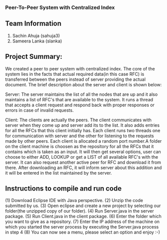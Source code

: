 ### Peer-To-Peer System with Centralized Index

## Team Information

1) Sachin Ahuja (sahuja3)
2) Sameera Lanka (slanka)

## Project Summary:

We created a peer to peer system with centralized index. The core of the system lies in the facts that actual required data(in this case RFC) is transferred between the peers instead of server providing the actual document. The brief description about the server and client is shown below:

Server: The server maintains the list of all the nodes that are up and it also maintains a list of RFC's that are available to the system. It runs a thread that accepts a client request and respond back with proper responses or errors in case of invalid requests.

Client: The clients are actually the peers. The client communicates with server when they come up and server add its to the list. It also adds entries for all the RFCs that this client initially has. Each client runs two threads one for communication with server and the other for listening to the requests made by other peers. Each client is allocated a random port number.A folder on the client machine is choosen as the repository for all the RFCs that it contains which is taken as an input. It will then get several options, user can choose to either ADD, LOOKUP or get a LIST of all available RFC's with the server. It can also request another active peer for RFC and download it from there. After downloading an RFC, it will inform server about this addition and it will be entered in the list maintained by the server.

## Instructions to compile and run code

(1) Download Eclipse IDE with Java perspective.
(2) Unzip the code submitted by us.
(3) Open eclipse and create a new project by selecting our folder(the unzipped copy of our folder).
(4) Run Server.java in the server package.
(5) Run Client.java in the client package.
(6) Enter the folder which you want to give as a repository.
(7) Enter the IP address of the machine on which you started the server process by executing the Server.java process in step 4
(8) You can now see a menu, please select an option and enjoy :-)


